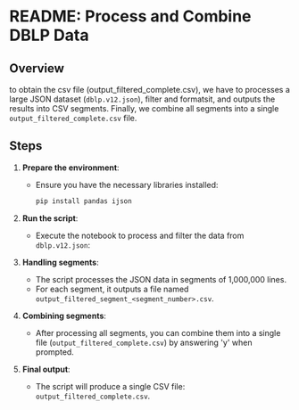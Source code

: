 # README: Process and Combine DBLP Data

## Overview
to obtain the csv file (output_filtered_complete.csv), we have to processes a large JSON dataset (`dblp.v12.json`), filter and formatsit, and outputs the results into CSV segments. Finally, we combine all segments into a single `output_filtered_complete.csv` file.

## Steps

1. **Prepare the environment**:
   - Ensure you have the necessary libraries installed:
     ```bash
     pip install pandas ijson
     ```

2. **Run the script**:
   - Execute the notebook to process and filter the data from `dblp.v12.json`:


3. **Handling segments**:
   - The script processes the JSON data in segments of 1,000,000 lines.
   - For each segment, it outputs a file named `output_filtered_segment_<segment_number>.csv`.

4. **Combining segments**:
   - After processing all segments, you can combine them into a single file (`output_filtered_complete.csv`) by answering 'y' when prompted.

5. **Final output**:
   - The script will produce a single CSV file: `output_filtered_complete.csv`.
